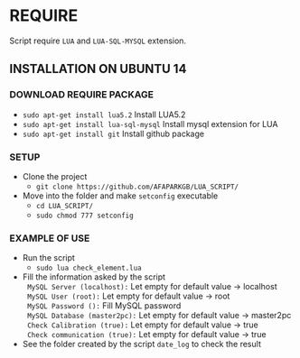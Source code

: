 # REQUIRE

Script require `LUA` and `LUA-SQL-MYSQL` extension.

## INSTALLATION ON UBUNTU 14
### DOWNLOAD REQUIRE PACKAGE
* `sudo apt-get install lua5.2` Install LUA5.2
* `sudo apt-get install lua-sql-mysql` Install mysql extension for LUA
* `sudo apt-get install git` Install github package

 ### SETUP
* Clone the project
  * `git clone https://github.com/AFAPARKGB/LUA_SCRIPT/`
* Move into the folder and make `setconfig` executable
  * `cd LUA_SCRIPT/`
  * `sudo chmod 777 setconfig`
  
### EXAMPLE OF USE
* Run the script
  * `sudo lua check_element.lua`
* Fill the information asked by the script <br />
  &nbsp;&nbsp;`MySQL Server (localhost):` Let empty for default value -> localhost <br />
  &nbsp;&nbsp;`MySQL User (root):` Let empty for default value -> root <br />
  &nbsp;&nbsp;`MySQL Password ():` Fill MySQL password <br />
  &nbsp;&nbsp;`MySQL Database (master2pc):` Let empty for default value -> master2pc <br />
  &nbsp;&nbsp;`Check Calibration (true):` Let empty for default value -> true <br />
  &nbsp;&nbsp;`Check communication (true):`  Let empty for default value -> true <br />
* See the folder created by the script `date_log` to check the result
